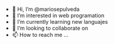 - 👋 Hi, I’m @mariosepulveda
- 👀 I’m interested in web programation
- 🌱 I’m currently learning new languajes
- 💞️ I’m looking to collaborate on 
- 📫 How to reach me ...

<!---
mariosepulveda/mariosepulveda is a ✨ special ✨ repository because its `README.md` (this file) appears on your GitHub profile.
You can click the Preview link to take a look at your changes.
--->
